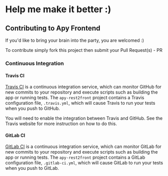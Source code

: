 # Help me make it better :)

## Contributing to Apy Frontend

If you'd like to bring your brain into the party, you are welcomed :)

To contribute simply fork this project then submit your Pull Request(s) - PR

### Continuous Integration

#### Travis CI

[Travis CI][travis] is a continuous integration service, which can monitor GitHub for new commits
to your repository and execute scripts such as building the app or running tests. The `apy-rest2front`
project contains a Travis configuration file, `.travis.yml`, which will cause Travis to run your
tests when you push to GitHub.

You will need to enable the integration between Travis and GitHub. See the Travis website for more
instruction on how to do this.

#### GitLab CI

[GitLab CI][gitlab-ci] is a continuous integration service, which can monitor GitLab for new commits
to your repository and execute scripts such as building the app or running tests. The `apy-rest2front`
project contains a GitLab configuration file, `.gitlab-ci.yml`, which will cause GitLab to run your
tests when you push to GitLab.

[travis]: https://travis-ci.org/
[gitlab-ci]: https://about.gitlab.com/gitlab-ci/
